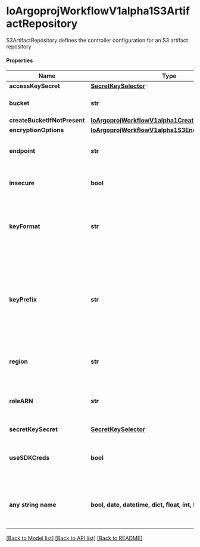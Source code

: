 # IoArgoprojWorkflowV1alpha1S3ArtifactRepository

S3ArtifactRepository defines the controller configuration for an S3 artifact repository

#### Properties
Name | Type | Description | Notes
------------ | ------------- | ------------- | -------------
**accessKeySecret** | [**SecretKeySelector**](SecretKeySelector.md) |  | [optional] 
**bucket** | **str** | Bucket is the name of the bucket | [optional] 
**createBucketIfNotPresent** | [**IoArgoprojWorkflowV1alpha1CreateS3BucketOptions**](IoArgoprojWorkflowV1alpha1CreateS3BucketOptions.md) |  | [optional] 
**encryptionOptions** | [**IoArgoprojWorkflowV1alpha1S3EncryptionOptions**](IoArgoprojWorkflowV1alpha1S3EncryptionOptions.md) |  | [optional] 
**endpoint** | **str** | Endpoint is the hostname of the bucket endpoint | [optional] 
**insecure** | **bool** | Insecure will connect to the service with TLS | [optional] 
**keyFormat** | **str** | KeyFormat is defines the format of how to store keys. Can reference workflow variables | [optional] 
**keyPrefix** | **str** | KeyPrefix is prefix used as part of the bucket key in which the controller will store artifacts. DEPRECATED. Use KeyFormat instead | [optional] 
**region** | **str** | Region contains the optional bucket region | [optional] 
**roleARN** | **str** | RoleARN is the Amazon Resource Name (ARN) of the role to assume. | [optional] 
**secretKeySecret** | [**SecretKeySelector**](SecretKeySelector.md) |  | [optional] 
**useSDKCreds** | **bool** | UseSDKCreds tells the driver to figure out credentials based on sdk defaults. | [optional] 
**any string name** | **bool, date, datetime, dict, float, int, list, str, none_type** | any string name can be used but the value must be the correct type | [optional]

[[Back to Model list]](../README.md#documentation-for-models) [[Back to API list]](../README.md#documentation-for-api-endpoints) [[Back to README]](../README.md)

